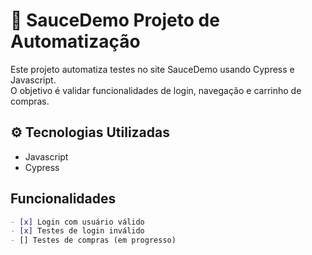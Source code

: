 # 🧪 SauceDemo Projeto de Automatização
Este projeto automatiza testes no site SauceDemo usando Cypress e Javascript.  
O objetivo é validar funcionalidades de login, navegação e carrinho de compras.

## ⚙️ Tecnologias Utilizadas
- Javascript
- Cypress 

## **Funcionalidades**

```markdown
- [x] Login com usuário válido
- [x] Testes de login inválido
- [] Testes de compras (em progresso)

